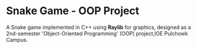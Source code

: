 # Snake Game - OOP Project

A Snake game implemented in C++ using **Raylib** for graphics, designed as a 2nd-semester 'Object-Oriented Programming' (OOP) project,IOE Pulchowk Campus.
